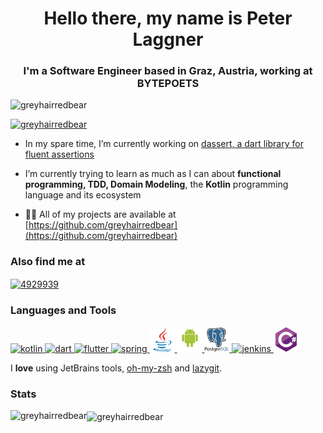 <h1 align="center">Hello there, my name is Peter Laggner</h1>
<h3 align="center">I'm a Software Engineer based in Graz, Austria, working at BYTEPOETS</h3>

<p align="left"> <img src="https://komarev.com/ghpvc/?username=greyhairredbear&label=Profile%20views&color=0e75b6&style=flat" alt="greyhairredbear" /> </p>

<p align="left"> <a href="https://github.com/ryo-ma/github-profile-trophy"><img src="https://github-profile-trophy.vercel.app/?username=greyhairredbear&row=1" alt="greyhairredbear" /></a> </p>

- In my spare time, I’m currently working on [dassert, a dart library for fluent assertions](https://github.com/greyhairredbear/dassert)

- I’m currently trying to learn as much as I can about **functional programming, TDD, Domain Modeling**, the **Kotlin** programming language and its ecosystem

- 👨‍💻 All of my projects are available at [https://github.com/greyhairredbear](https://github.com/greyhairredbear)

<h3 align="left">Also find me at</h3>
<p align="left">
<a href="https://stackoverflow.com/users/4929939" target="blank"><img align="center" src="https://raw.githubusercontent.com/rahuldkjain/github-profile-readme-generator/master/src/images/icons/Social/stack-overflow.svg" alt="4929939" height="30" width="40" /></a>
</p>

<h3 align="left">Languages and Tools</h3>
<p align="left"> <a href="https://kotlinlang.org" target="_blank" rel="noreferrer"> <img src="https://www.vectorlogo.zone/logos/kotlinlang/kotlinlang-icon.svg" alt="kotlin" width="40" height="40"/> </a> <a href="https://dart.dev" target="_blank" rel="noreferrer"> <img src="https://www.vectorlogo.zone/logos/dartlang/dartlang-icon.svg" alt="dart" width="40" height="40"/> </a> <a href="https://flutter.dev" target="_blank" rel="noreferrer"> <img src="https://www.vectorlogo.zone/logos/flutterio/flutterio-icon.svg" alt="flutter" width="40" height="40"/> </a> <a href="https://spring.io/" target="_blank" rel="noreferrer"> <img src="https://www.vectorlogo.zone/logos/springio/springio-icon.svg" alt="spring" width="40" height="40"/> </a> <a href="https://www.java.com" target="_blank" rel="noreferrer"> <img src="https://raw.githubusercontent.com/devicons/devicon/master/icons/java/java-original.svg" alt="java" width="40" height="40"/> </a> <a href="https://developer.android.com" target="_blank" rel="noreferrer"> <img src="https://raw.githubusercontent.com/devicons/devicon/master/icons/android/android-original-wordmark.svg" alt="android" width="40" height="40"/> </a>  <a href="https://www.postgresql.org" target="_blank" rel="noreferrer"> <img src="https://raw.githubusercontent.com/devicons/devicon/master/icons/postgresql/postgresql-original-wordmark.svg" alt="postgresql" width="40" height="40"/> </a> <a href="https://www.jenkins.io" target="_blank" rel="noreferrer"> <img src="https://www.vectorlogo.zone/logos/jenkins/jenkins-icon.svg" alt="jenkins" width="40" height="40"/> </a><a href="https://www.w3schools.com/cs/" target="_blank" rel="noreferrer"> <img src="https://raw.githubusercontent.com/devicons/devicon/master/icons/csharp/csharp-original.svg" alt="csharp" width="40" height="40"/> </a> </p>
<p>I <b>love</b> using JetBrains tools, <a href="https://ohmyz.sh">oh-my-zsh</a> and <a href="https://github.com/jesseduffield/lazygit">lazygit</a>.</p>

<h3 align="left">Stats</h3>
<p><img align="left" src="https://github-readme-stats.vercel.app/api/top-langs?username=greyhairredbear&show_icons=true&locale=en&layout=compact" alt="greyhairredbear" /></p>

<p><img align="center" src="https://github-readme-stats.vercel.app/api?username=greyhairredbear&show_icons=true&locale=en" alt="greyhairredbear" /></p>
